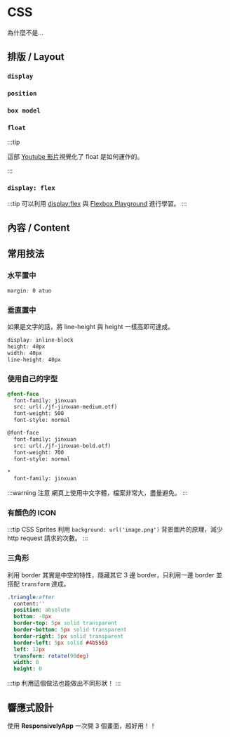 # CSS

為什麼不是...

## 排版 / Layout

### `display`

### `position`

### `box model`

### `float`

:::tip

這部 [Youtube 影片](https://www.youtube.com/watch?v=xara4Z1b18I)視覺化了 float 是如何運作的。

:::

### `display: flex`

:::tip
可以利用 [display:flex](https://flexbox.help/) 與 [Flexbox Playground](https://demos.scotch.io/visual-guide-to-css3-flexbox-flexbox-playground/demos/) 進行學習。
:::

## 內容 / Content


## 常用技法

### 水平置中

```css
margin: 0 atuo
```

### 垂直置中


如果是文字的話，將 line-height 與 height 一樣高即可達成。

```css
display: inline-block
height: 40px
width: 40px
line-height: 40px
```

### 使用自己的字型


```css
@font-face 
  font-family: jinxuan
  src: url(./jf-jinxuan-medium.otf)
  font-weight: 500
  font-style: normal

@font-face 
  font-family: jinxuan
  src: url(./jf-jinxuan-bold.otf)
  font-weight: 700
  font-style: normal
  
*
  font-family: jinxuan
```
:::warning 注意
網頁上使用中文字體，檔案非常大，盡量避免。
:::

### 有顏色的 ICON

:::tip CSS Sprites
利用 `background: url('image.png')` 背景圖片的原理，減少 http request 請求的次數。
:::

### 三角形

利用 border 其實是中空的特性，隱藏其它 3 邊 border，只利用一邊 border 並搭配 `transform` 達成。

```sass
.triangle:after
  content:''
  position: absolute
  bottom: -8px
  border-top: 5px solid transparent
  border-bottom: 5px solid transparent
  border-right: 5px solid transparent
  border-left: 5px solid #4b5563
  left: 12px
  transform: rotate(90deg)
  width: 0
  height: 0
```

:::tip
利用這個做法也能做出不同形狀！
:::

## 響應式設計

使用 **ResponsivelyApp** 一次開 3 個畫面，超好用！！